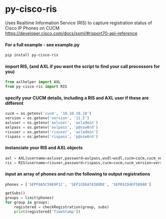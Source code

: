 # py-cisco-ris

Uses Realtime Information Service (RIS) to capture registration status of Cisco IP Phones on CUCM
https://developer.cisco.com/docs/sxml/#risport70-api-reference

#### For a full example - see example.py

```bash
pip install py-cisco-ris
```

#### import RIS, (and AXL if you want the script to find your call processors for you)
```py
from axlhelper import AXL
from py-cisco-ris import RIS
```

#### specify your CUCM details, including a RIS and AXL user if these are different
```py
cucm = os.getenv('cucm', '10.10.10.10')
version = os.getenv('version', '11.5')
axluser = os.getenv('axluser', 'axladmin')
axlpass = os.getenv('axlpass', 'p@ssw0rd')
risuser = os.getenv('risuser', 'axladmin')
rispass = os.getenv('rispass', 'p@ssw0rd')
```

#### instanciate your RIS and AXL objects
```py
axl = AXL(username=axluser,password=axlpass,wsdl=wsdl,cucm=cucm,cucm_version=version)
ris = RIS(username=risuser,password=rispass,cucm=cucm,cucm_version=version)
```

#### input an array of phones and run the following to output registrations

```py
phones = ['SEPF8A5C59E0F1C', 'SEP1CDEA78380DE', 'SEP01CD4EF58980']

getSubs()
groups = limit(phones)
for group in groups:
    registered = checkRegistration(group, subs)
    print(registered['TimeStamp'])
```
